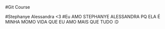 #Git Course

#Stephanye Alessandra <3
#Eu AMO STEPHANYE ALESSANDRA PQ ELA É MINHA MOMO VIDA QUE EU AMO MAIS QUE TUDO :D
